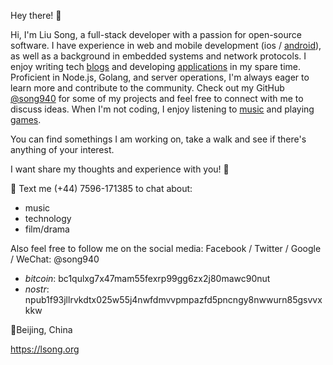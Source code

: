 Hey there! 👋

Hi, I'm Liu Song, a full-stack developer with a passion for open-source software. I have experience in web and mobile development (ios / [android](https://play.google.com/store/apps/dev?id=6582472484007517384)), as well as a background in embedded systems and network protocols. I enjoy writing tech [blogs](https://lsong.org/posts) and developing [applications](https://lsong.org/apps.html) in my spare time. Proficient in Node.js, Golang, and server operations, I'm always eager to learn more and contribute to the community. Check out my GitHub [@song940](https://github.com/song940) for some of my projects and feel free to connect with me to discuss ideas. When I'm not coding, I enjoy listening to [music](https://lsong.org/music) and playing [games](https://lsong.org/games).

You can find somethings I am working on, take a walk and see if there's anything of your interest.

I want share my thoughts and experience with you! 🥳

💌 Text me (+44) 7596-171385 to chat about:
- music
- technology 
- film/drama

Also feel free to follow me on the social media:
Facebook / Twitter / Google / WeChat: @song940

- *bitcoin*: bc1qulxg7x47mam55fexrp99gg6zx2j80mawc90nut
- *nostr*: npub1f93jllrvkdtx025w55j4nwfdmvvpmpazfd5pncngy8nwwurn85gsvvxkkw

📍Beijing, China

https://lsong.org
